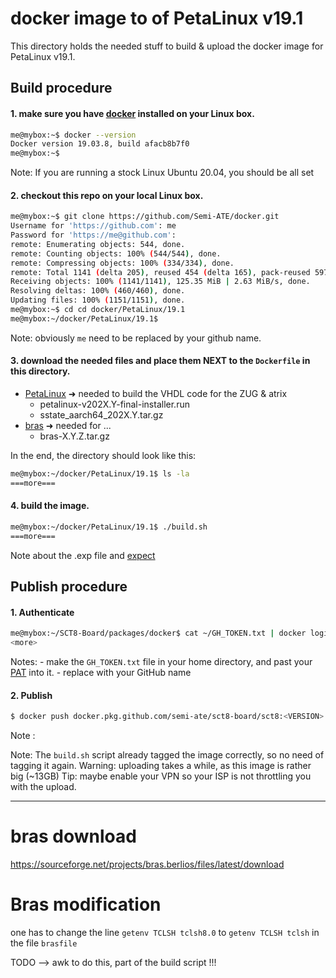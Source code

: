 # docker image to of PetaLinux v19.1

This directory holds the needed stuff to build & upload the docker image for PetaLinux v19.1.

## Build procedure

#### 1. make sure you have [docker](https://www.docker.com/) installed on your **Linux** box.

  ```sh
  me@mybox:~$ docker --version
  Docker version 19.03.8, build afacb8b7f0
  me@mybox:~$
  ```

  Note: If you are running a stock Linux Ubuntu 20.04, you should be all set

#### 2. checkout this repo on your local Linux box.

```sh
me@mybox:~$ git clone https://github.com/Semi-ATE/docker.git
Username for 'https://github.com': me
Password for 'https://me@github.com': 
remote: Enumerating objects: 544, done.
remote: Counting objects: 100% (544/544), done.
remote: Compressing objects: 100% (334/334), done.
remote: Total 1141 (delta 205), reused 454 (delta 165), pack-reused 597
Receiving objects: 100% (1141/1141), 125.35 MiB | 2.63 MiB/s, done.
Resolving deltas: 100% (460/460), done.
Updating files: 100% (1151/1151), done.
me@mybox:~$ cd cd docker/PetaLinux/19.1
me@mybox:~/docker/PetaLinux/19.1$ 
```

Note: obviously `me` need to be replaced by your github name.


#### 3. download the needed files and place them **NEXT** to the `Dockerfile` in this directory.
- [PetaLinux](https://www.xilinx.com/support/download/index.html/content/xilinx/en/downloadNav/embedded-design-tools.html) ➜ needed to build the VHDL code for the ZUG & atrix
  - petalinux-v202X.Y-final-installer.run
  - sstate_aarch64_202X.Y.tar.gz
- [bras](https://sourceforge.net/projects/bras.berlios/) ➜ needed for ...
  - bras-X.Y.Z.tar.gz

In the end, the directory should look like this:

```sh
me@mybox:~/docker/PetaLinux/19.1$ ls -la
===more===
```

#### 4. build the image. 

```sh
me@mybox:~/docker/PetaLinux/19.1$ ./build.sh
===more===
```

Note about the .exp file and [expect](https://www.tcl.tk/man/expect5.31/expect.1.html)


## Publish procedure

#### 1. Authenticate
  ```sh
  me@mybox:~/SCT8-Board/packages/docker$ cat ~/GH_TOKEN.txt | docker login docker.pkg.github.com -u <USER> --password-stdin
  <more>
  ```
  Notes:
    - make the `GH_TOKEN.txt` file in your home directory, and past your [PAT](https://docs.github.com/en/github/authenticating-to-github/creating-a-personal-access-token) into it.
    - replace <USER> with your GitHub name


#### 2. Publish
  ```sh
  $ docker push docker.pkg.github.com/semi-ate/sct8-board/sct8:<VERSION>
  ```
  
  Note : <VERSION> 
  
  Note: The `build.sh` script already tagged the image correctly, so no need of tagging it again.
  Warning: uploading takes a while, as this image is rather big (~13GB)
  Tip: maybe enable your VPN so your ISP is not throttling you with the upload.

---


# bras download

https://sourceforge.net/projects/bras.berlios/files/latest/download

# Bras modification

one has to change the line `getenv TCLSH tclsh8.0` to `getenv TCLSH tclsh` in the file `brasfile`

TODO --> awk to do this, part of the build script !!!
